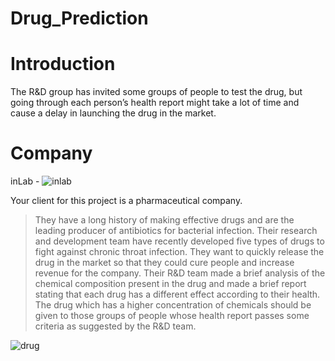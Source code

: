 # Drug_Prediction
# Introduction
The R&amp;D group has invited some groups of people to test the drug, but going through each person’s health report might take a lot of time and cause a delay in launching the drug in the market.
# Company
 inLab  -  ![inlab](https://user-images.githubusercontent.com/114226899/226100578-347f2720-f3ea-4915-a417-395d4dd8c651.png)
  
  Your client for this project is a pharmaceutical company.

>They have a long history of making effective drugs and are the leading producer of antibiotics for bacterial infection.
>Their research and development team have recently developed five types of drugs to fight against chronic throat infection.
>They want to quickly release the drug in the market so that they could cure people and increase revenue for the company.
>Their R&D team made a brief analysis of the chemical composition present in the drug and made a brief report stating that each drug has a different effect according to their health.
>The drug which has a higher concentration of chemicals should be given to those groups of people whose health report passes some criteria as suggested by the R&D team.

![drug](https://user-images.githubusercontent.com/114226899/226100835-59a8054f-0aa9-4a2a-b6c9-96ad4477c4f1.png)

